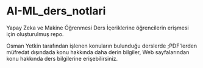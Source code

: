 # AI-ML_ders_notlari
Yapay Zeka ve Makine Öğrenmesi Ders İçeriklerine öğrencilerin erişmesi için oluşturulmuş repo.

Osman Yetkin tarafından işlenen konuların bulunduğu derslerde ;PDF'lerden müfredat dışındada konu hakkında daha derin bilgiler, Web sayfalarından konu hakkında ders bilgilerine erişebilirsiniz.


